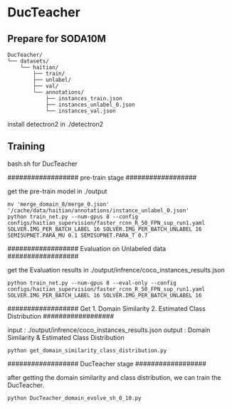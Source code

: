 # DucTeacher

## Prepare for SODA10M

```shell
DucTeacher/
└── datasets/
    └── haitian/
        ├── train/
        ├── unlabel/
        ├── val/
        └── annotations/
        	├── instances_train.json
            ├── instances_unlabel_0.json
        	└── instances_val.json
```
install detectron2 in ./detectron2
## Training

bash.sh for DucTeacher

################## pre-train stage ##################

get the pre-train model in ./output
```shell
mv 'merge_domain_8/merge_0.json' '/cache/data/haitian/annotations/instance_unlabel_0.json'
python train_net.py --num-gpus 8 --config configs/haitian_supervision/faster_rcnn_R_50_FPN_sup_run1.yaml SOLVER.IMG_PER_BATCH_LABEL 16 SOLVER.IMG_PER_BATCH_UNLABEL 16 SEMISUPNET.PARA_MU 0.1 SEMISUPNET.PARA_T 0.7
```

################## Evaluation on Unlabeled data ##################

get the Evaluation results in ./output/infrence/coco_instances_results.json
```shell
python train_net.py --num-gpus 8 --eval-only --config configs/haitian_supervision/faster_rcnn_R_50_FPN_sup_run1.yaml SOLVER.IMG_PER_BATCH_LABEL 16 SOLVER.IMG_PER_BATCH_UNLABEL 16
```

################## Get 1. Domain Similarity 2. Estimated Class Distribution ##################

input : ./output/infrence/coco_instances_results.json
output : Domain Similarity & Estimated Class Distribution
```shell
python get_domain_similarity_class_distribution.py
```
################## DucTeacher stage ##################

after getting the domain similarity and class distribution, we can train the DucTeacher.
```shell
python DucTeacher_domain_evolve_sh_0_10.py
```